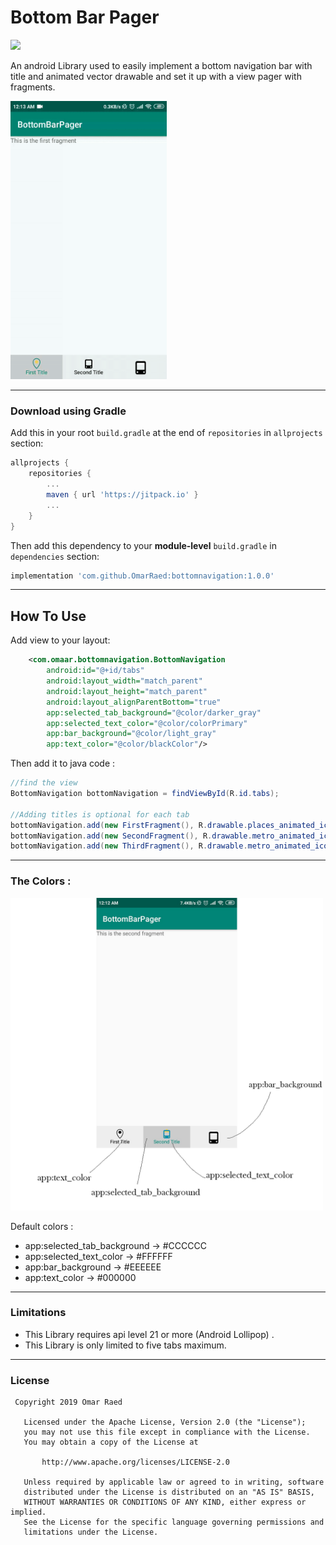 # Bottom Bar Pager
[![](https://jitpack.io/v/OmarRaed/bottomnavigation.svg)](https://jitpack.io/#OmarRaed/bottomnavigation)

An android Library used to easily implement a bottom navigation bar with title and animated vector drawable and set it up with a view pager with fragments.

<img src="/images/screenshoot.gif" width="250" />

---

### Download using Gradle

Add this in your root `build.gradle` at the end of `repositories` in `allprojects` section:
```groovy
allprojects {
    repositories {
        ...
        maven { url 'https://jitpack.io' }
        ...
    }
}
```

Then add this dependency to your **module-level** `build.gradle` in `dependencies` section:
```groovy
implementation 'com.github.OmarRaed:bottomnavigation:1.0.0'
```

---

## How To Use

Add view to your layout:
```xml
    <com.omaar.bottomnavigation.BottomNavigation
        android:id="@+id/tabs"
        android:layout_width="match_parent"
        android:layout_height="match_parent"
        android:layout_alignParentBottom="true"
        app:selected_tab_background="@color/darker_gray"
        app:selected_text_color="@color/colorPrimary"
        app:bar_background="@color/light_gray"
        app:text_color="@color/blackColor"/>
```

Then add it to java code :


```java
//find the view
BottomNavigation bottomNavigation = findViewById(R.id.tabs);

//Adding titles is optional for each tab
bottomNavigation.add(new FirstFragment(), R.drawable.places_animated_icon, "First Title");
bottomNavigation.add(new SecondFragment(), R.drawable.metro_animated_icon, "Second Title);
bottomNavigation.add(new ThirdFragment(), R.drawable.metro_animated_icon);
```

---
### The Colors :

<img src="/images/colors.png" width="500" />

Default colors :
- app:selected_tab_background -> #CCCCCC
- app:selected_text_color -> #FFFFFF
- app:bar_background -> #EEEEEE
- app:text_color -> #000000
---

### Limitations

- This Library requires api level 21 or more (Android Lollipop) .
- This Library is only limited to five tabs maximum.

---


### License

```
 Copyright 2019 Omar Raed

   Licensed under the Apache License, Version 2.0 (the "License");
   you may not use this file except in compliance with the License.
   You may obtain a copy of the License at

       http://www.apache.org/licenses/LICENSE-2.0

   Unless required by applicable law or agreed to in writing, software
   distributed under the License is distributed on an "AS IS" BASIS,
   WITHOUT WARRANTIES OR CONDITIONS OF ANY KIND, either express or implied.
   See the License for the specific language governing permissions and
   limitations under the License.
```
